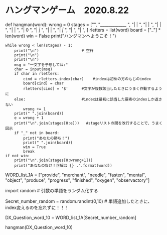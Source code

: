 # ハングマンゲーム　2020.8.22

def hangman(word):
    wrong = 0
    stages = ["",
              "_____________          ",
              "|           |          ",
              "|           |          ",
              "|           |          ",
              "|           |          ",
              "|           0          ",
              "|          _|_         ",
              "|           |          ",
              "|          _|_         ",
              "|                      ",
              "|                      ",
              ]
    rletters = list(word)
    board = ["_"] * len(word)
    win = False
    print("ハングマンへようこそ！")

    while wrong < len(stages) - 1:
        print("\n")                   # 空行
        print("\n")
        print("\n")
        msg = "一文字を予想してね:"
        char = input(msg)
        if char in rletters:
            cind = rletters.index(char)    #indexは初めの方のもじのindex
            board[cind] = char
            rletters[cind] = '$'      #文字が複数該当したときにうまく作動するように
        else:                         #indexは最初に該当した要素のindexしか返さない
            wrong += 1
        print(" ".join(board))
        e = wrong + 1
        print("\n".join(stages[0:e]))   #stageリストの間を改行することで、うまく図示
        if "_" not in board:
            print("あなたの勝ち！")
            print(" ".join(board))
            win = True
            break
    if not win:
        print("\n".join(stages[0:wrong+1]))
        print("あなたの負け！正解は {} .".format(word))


WORD_list_1A = ["provide", "merchant", "needle", "fasten", "mental", "object", "produce", "progress", "finished", "oxygen", "observactory"]

import random                                                            # 引数の単語をランダム化する

Secret_number_random = random.randint(0,10)                              # 単語追加したときに、index変えるのを忘れずに！！！

DX_Question_word_10 = WORD_list_1A[Secret_number_random]

hangman(DX_Question_word_10)
